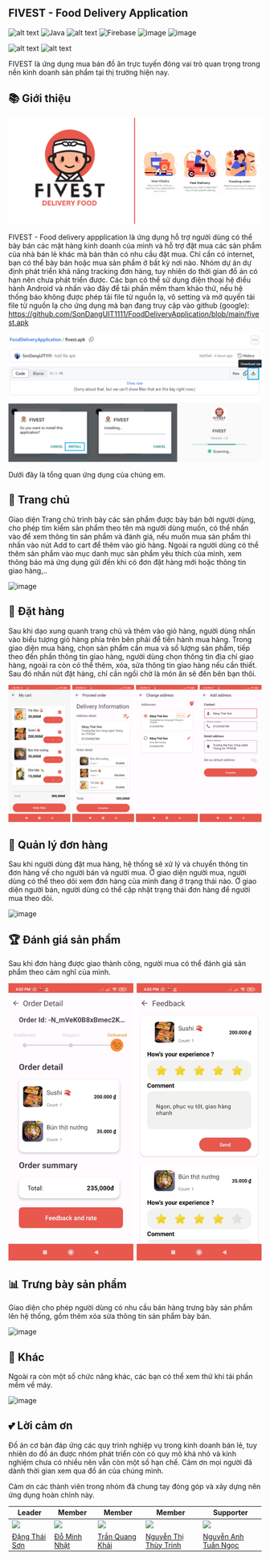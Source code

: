 ## FIVEST - Food Delivery Application
![alt text](https://img.shields.io/badge/Android_Studio-3DDC84?style=for-the-badge&logo=android-studio&logoColor=white)
![Java](https://img.shields.io/badge/java-%23ED8B00.svg?style=for-the-badge&logo=openjdk&logoColor=white)
![alt text](https://img.shields.io/badge/material%20design-757575?style=for-the-badge&logo=material%20design&logoColor=white)
![Firebase](https://img.shields.io/badge/firebase-ffca28?style=for-the-badge&logo=firebase&logoColor=black)
![image](https://img.shields.io/badge/Figma-F24E1E?style=for-the-badge&logo=figma&logoColor=white)
![image](https://img.shields.io/badge/Messenger-00B2FF?style=for-the-badge&logo=messenger&logoColor=white)

![alt text](https://camo.githubusercontent.com/1686d6c857ddd6e94bc8454118e39d00afe8940c43ed478bcfce8b17725f76da/68747470733a2f2f666f7274686562616467652e636f6d2f696d616765732f6261646765732f6f70656e2d736f757263652e737667)
![alt text](https://camo.githubusercontent.com/74c68997445423bb43aecd572d760067203b0a53e29f548413a2c4b495cde7b0/68747470733a2f2f666f7274686562616467652e636f6d2f696d616765732f6261646765732f6275696c742d62792d646576656c6f706572732e737667)

FIVEST là ứng dụng mua bán đồ ăn trực tuyến đóng vai trò quan trọng trong nền kinh doanh sản phẩm tại thị trường hiện nay.
## 📚 Giới thiệu
![image](https://github.com/SonDangUIT1111/FoodDeliveryApplication/blob/main/UIApp/gioithieu.png)

FIVEST - Food delivery appplication là ứng dụng hỗ trợ người dùng có thể bày bán các mặt hàng kinh doanh của mình và hỗ trợ đặt mua các sản phẩm của nhà bán lẻ khác mà bản thân có nhu cầu đặt mua. Chỉ cần có internet, bạn có thể bày bán hoặc mua sản phẩm ở bất kỳ nơi nào. Nhóm dự án dự định phát triển khả năng tracking đơn hàng, tuy nhiên do thời gian đồ án có hạn nên chưa phát triển được. Các bạn có thể sử dụng điện thoại hệ điều hành Android và nhấn vào đây để tải phần mềm tham khảo thử, nếu hệ thống báo không được phép tải file từ nguồn lạ, vô setting và mở quyền tải file từ nguồn lạ cho ứng dụng mà bạn đang truy cập vào github (google):
https://github.com/SonDangUIT1111/FoodDeliveryApplication/blob/main/fivest.apk

![image](https://github.com/SonDangUIT1111/FoodDeliveryApplication/blob/main/UIApp/download1.png)
![image](https://github.com/SonDangUIT1111/FoodDeliveryApplication/blob/main/UIApp/download.png)

Dưới đây là tổng quan ứng dụng của chúng em.
## 🏫 Trang chủ
Giao diện Trang chủ trình bày các sản phẩm được bày bán bởi người dùng, cho phép tìm kiếm sản phẩm theo tên mà người dùng muốn, có thể nhấn vào để xem thông tin sản phẩm và đánh giá, nếu muốn mua sản phẩm thì nhấn vào nút Add to cart để thêm vào giỏ hàng. Ngoài ra người dùng có thể thêm sản phẩm vào mục danh mục sản phẩm yêu thích của mình, xem thông báo mà ứng dụng gửi đến khi có đơn đặt hàng mới hoặc thông tin giao hàng,..

![image](https://github.com/SonDangUIT1111/FoodDeliveryApplication/blob/main/UIApp/home.png)
## 🛒 Đặt hàng
Sau khi dạo xung quanh trang chủ và thêm vào giỏ hàng, người dùng nhấn vào biểu tượng giỏ hàng phía trên bên phải để tiến hành mua hàng. Trong giao diện mua hàng, chọn sản phẩm cần mua và số lượng sản phẩm, tiếp theo đến phần thông tin giao hàng, người dùng chọn thông tin địa chỉ giao hàng, ngoài ra còn có thể thêm, xóa, sửa thông tin giao hàng nếu cần thiết. Sau đó nhấn nút đặt hàng, chỉ cần ngồi chờ là món ăn sẽ đến bên bạn thôi.

![image](https://github.com/SonDangUIT1111/FoodDeliveryApplication/blob/main/UIApp/proceedorder.png)

## 🍔 Quản lý đơn hàng
Sau khi người dùng đặt mua hàng, hệ thống sẽ xử lý và chuyển thông tin đơn hàng về cho người bán và người mua. Ở giao diện người mua, người dùng có thể theo dõi xem đơn hàng của mình đang ở trạng thái nào. Ở giao diện người bán, người dùng có thể cập nhật trạng thái đơn hàng để người mua theo dõi.

![image](https://github.com/SonDangUIT1111/FoodDeliveryApplication/blob/main/UIApp/quanlydonhang.png)

## 🏆 Đánh giá sản phẩm
Sau khi đơn hàng được giao thành công, người mua có thể đánh giá sản phẩm theo cảm nghĩ của mình.

![image](https://github.com/SonDangUIT1111/FoodDeliveryApplication/blob/main/UIApp/feedback.png)

## 📊 Trưng bày sản phẩm
Giao diện cho phép người dùng có nhu cầu bán hàng trưng bày sản phẩm lên hệ thống, gồm thêm xóa sửa thông tin sản phẩm bày bán.

![image](https://github.com/SonDangUIT1111/FoodDeliveryApplication/blob/main/UIApp/myfood.png)

## 🌮 Khác
Ngoài ra còn một số chức năng khác, các bạn có thể xem thử khi tải phần mềm về máy.

![image](https://github.com/SonDangUIT1111/FoodDeliveryApplication/blob/main/UIApp/khac.png)

## 💕 Lời cảm ơn
Đồ án cơ bản đáp ứng các quy trình nghiệp vụ trong kinh doanh bán lẻ, tuy nhiên do đồ án được nhóm phát triển còn có quy mô khá nhỏ và kinh nghiệm chưa có nhiều nên vẫn còn một số hạn chế. Cảm ơn mọi người đã dành thời gian xem qua đồ án của chúng mình.

Cảm ơn các thành viên trong nhóm đã chung tay đóng góp và xây dựng nên ứng dụng hoàn chỉnh này. 

|  Leader  |  Member | Member | Member | Supporter
| ------------- | ------------- | --------------------------|------------------------|-------------------------|
|[![](https://avatars.githubusercontent.com/u/116157535?size=160)](https://github.com/SonDangUIT1111)|[![](https://avatars.githubusercontent.com/u/114270196?size=160)](https://github.com/MinhNhatQA15101910)|[![](https://avatars.githubusercontent.com/u/130426926?size=160)](https://github.com/TranQuangKhai288)|[![](https://avatars.githubusercontent.com/u/113348581?size=160)](https://github.com/Thuytrinhne) |[![](https://avatars.githubusercontent.com/u/96611889?size=160)](https://github.com/NATNgoc) |
[Đặng Thái Sơn](https://github.com/SonDangUIT1111)|[Đỗ Minh Nhật](https://github.com/MinhNhatQA15101910)|[Trần Quang Khải](https://github.com/TranQuangKhai288)|[Nguyễn Thị Thùy Trinh](https://github.com/Thuytrinhne)|[Nguyễn Anh Tuấn Ngọc](https://github.com/NATNgoc)
